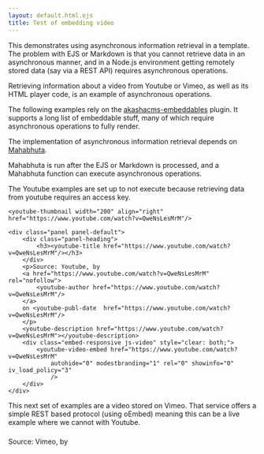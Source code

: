 ```yaml
---
layout: default.html.ejs
title: Test of embedding video
---
```


This demonstrates using asynchronous information retrieval in a template.  The problem with EJS or Markdown is that you cannot retrieve data in an asynchronous manner, and in a Node.js environment getting remotely stored data (say via a REST API) requires asynchronous operations.

Retrieving information about a video from Youtube or Vimeo, as well as its HTML player code, is an example of asynchronous operations.

The following examples rely on the [akashacms-embeddables](https://www.npmjs.com/packages/akashacms-embeddables) plugin.  It supports a long list of embeddable stuff, many of which require asynchronous operations to fully render.

The implementation of asynchronous information retrieval depends on [Mahabhuta](http://akashacms.com/documents/mahabhuta.html).

Mahabhuta is run after the EJS or Markdown is processed, and a Mahabhuta function can execute asynchronous operations.

The Youtube examples are set up to not execute because retrieving data from youtube requires an access key.

```
<youtube-thumbnail width="200" align="right" href="https://www.youtube.com/watch?v=QweNsLesMrM"/>
```

```
<div class="panel panel-default">
    <div class="panel-heading">
        <h3><youtube-title href="https://www.youtube.com/watch?v=QweNsLesMrM"/></h3>
    </div>
    <p>Source: Youtube, by
    <a href="https://www.youtube.com/watch?v=QweNsLesMrM" rel="nofollow">
    	<youtube-author href="https://www.youtube.com/watch?v=QweNsLesMrM"/>
    </a>
    on <youtube-publ-date  href="https://www.youtube.com/watch?v=QweNsLesMrM"/>
    </p>
    <youtube-description href="https://www.youtube.com/watch?v=QweNsLesMrM"></youtube-description>
    <div class="embed-responsive js-video" style="clear: both;">
        <youtube-video-embed href="https://www.youtube.com/watch?v=QweNsLesMrM"
            autohide="0" modestbranding="1" rel="0" showinfo="0" iv_load_policy="3"
            />
    </div>
</div>
```


This next set of examples are a video stored on Vimeo.  That service offers a simple REST based protocol (using oEmbed) meaning this can be a live example where we cannot with Youtube.



<div class="panel panel-default">
<div class="panel-heading">
<vimeo-thumbnail width="200" align="right" url="https://vimeo.com/110572345"></vimeo-thumbnail>
<h3><vimeo-title url="https://vimeo.com/110572345"/></h3>
</div>
<p>Source: Vimeo, by
<a href="https://vimeo.com/110572345" rel="nofollow">
<vimeo-author url="https://vimeo.com/110572345"/>
</a></p>
<vimeo-description url="https://vimeo.com/110572345"></vimeo-description>
<vimeo-player url="https://vimeo.com/110572345" />
</div>
